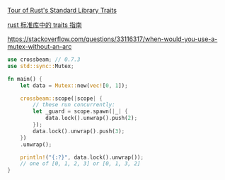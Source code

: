 [Tour of Rust's Standard Library Traits](https://github.com/pretzelhammer/rust-blog/blob/master/posts/tour-of-rusts-standard-library-traits.md)

[rust 标准库中的 traits 指南](https://rustmagazine.github.io/rust_magazine_2021/chapter_7/rusts-standard-library-traits.html)

https://stackoverflow.com/questions/33116317/when-would-you-use-a-mutex-without-an-arc

```rust
use crossbeam; // 0.7.3
use std::sync::Mutex;

fn main() {
    let data = Mutex::new(vec![0, 1]);

    crossbeam::scope(|scope| {
        // these run concurrently:
        let _guard = scope.spawn(|_| {
            data.lock().unwrap().push(2);
        });
        data.lock().unwrap().push(3);
    })
    .unwrap();

    println!("{:?}", data.lock().unwrap());
    // one of [0, 1, 2, 3] or [0, 1, 3, 2]
}
```
